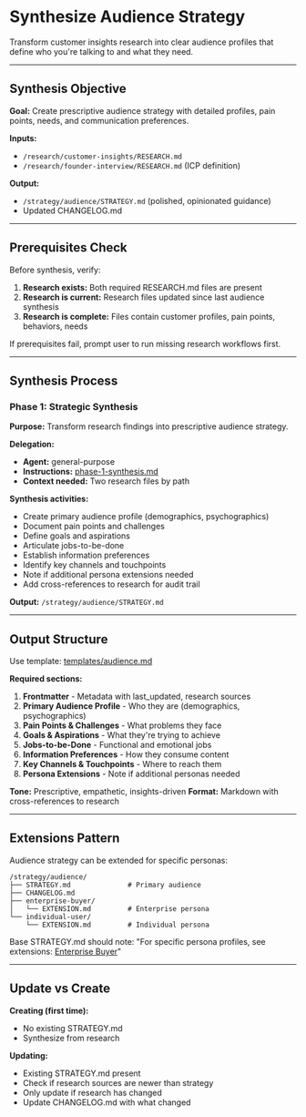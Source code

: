# Synthesize Audience Strategy

Transform customer insights research into clear audience profiles that define who you're talking to and what they need.

---

## Synthesis Objective

**Goal:** Create prescriptive audience strategy with detailed profiles, pain points, needs, and communication preferences.

**Inputs:**
- `/research/customer-insights/RESEARCH.md`
- `/research/founder-interview/RESEARCH.md` (ICP definition)

**Output:**
- `/strategy/audience/STRATEGY.md` (polished, opinionated guidance)
- Updated CHANGELOG.md

---

## Prerequisites Check

Before synthesis, verify:

1. **Research exists:** Both required RESEARCH.md files are present
2. **Research is current:** Research files updated since last audience synthesis
3. **Research is complete:** Files contain customer profiles, pain points, behaviors, needs

If prerequisites fail, prompt user to run missing research workflows first.

---

## Synthesis Process

### Phase 1: Strategic Synthesis

**Purpose:** Transform research findings into prescriptive audience strategy.

**Delegation:**
- **Agent:** general-purpose
- **Instructions:** [phase-1-synthesis.md](phase-1-synthesis.md)
- **Context needed:** Two research files by path

**Synthesis activities:**
- Create primary audience profile (demographics, psychographics)
- Document pain points and challenges
- Define goals and aspirations
- Articulate jobs-to-be-done
- Establish information preferences
- Identify key channels and touchpoints
- Note if additional persona extensions needed
- Add cross-references to research for audit trail

**Output:** `/strategy/audience/STRATEGY.md`

---

## Output Structure

Use template: [templates/audience.md](../../templates/audience.md)

**Required sections:**

1. **Frontmatter** - Metadata with last_updated, research sources
2. **Primary Audience Profile** - Who they are (demographics, psychographics)
3. **Pain Points & Challenges** - What problems they face
4. **Goals & Aspirations** - What they're trying to achieve
5. **Jobs-to-be-Done** - Functional and emotional jobs
6. **Information Preferences** - How they consume content
7. **Key Channels & Touchpoints** - Where to reach them
8. **Persona Extensions** - Note if additional personas needed

**Tone:** Prescriptive, empathetic, insights-driven
**Format:** Markdown with cross-references to research

---

## Extensions Pattern

Audience strategy can be extended for specific personas:

```
/strategy/audience/
├── STRATEGY.md              # Primary audience
├── CHANGELOG.md
├── enterprise-buyer/
│   └── EXTENSION.md         # Enterprise persona
└── individual-user/
    └── EXTENSION.md         # Individual persona
```

Base STRATEGY.md should note: "For specific persona profiles, see extensions: [Enterprise Buyer](enterprise-buyer/EXTENSION.md)"

---

## Update vs Create

**Creating (first time):**
- No existing STRATEGY.md
- Synthesize from research

**Updating:**
- Existing STRATEGY.md present
- Check if research sources are newer than strategy
- Only update if research has changed
- Update CHANGELOG.md with what changed
